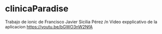 # clinicaParadise
Trabajo de ionic de Francisco Javier Sicilia Pérez /n
Video expplicativo de la aplicacion  https://youtu.be/bGWO3nW2NfA
